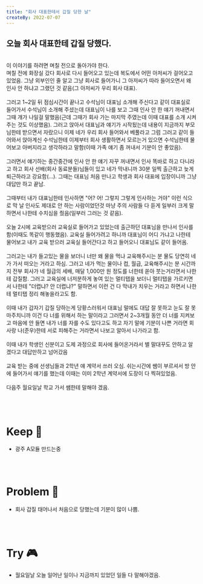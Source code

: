 ```yaml
---
title: "회사 대표한테서 갑질 당한 날"
createBy: 2022-07-07
---
```



## 오늘 회사 대표한테 갑질 당했다.
<br>
이 이야기를 하려면 며칠 전으로 돌아가야 한다.
<br>
며칠 전에 화장실 갔다 회사로 다시 들어오고 있는데 복도에서 어떤 아저씨가 걸어오고 있었음. 그냥 외부인인 줄 알고 그냥 회사로 들어가니 그 아저씨가 따라 들어오면서 왜 인사 안 하냐고 그랬던 것 같음(그 아저씨가 우리 회사 대표).
<br>
<br>
그러고 1~2일 뒤 점심시간이 끝나고 수석님이 대표님 소개해 주신다고 같이 대표실로 들어가서 수석님이 소개해 주셨는데 대표님이 나를 보고 그때 인사 안 한 얘기 꺼내면서 그때 걔가 나일걸 말했음(근데 그때가 회사 가는 마지막 주였는데 이때 대표를 소개 시켜주는 것도 이상했음). 그러고 앉아서 대표님과 얘기가 시작됬는데 내용이 지금까지 부모님한테 받으면서 자랐으니 이제 네가 우리 회사 들어와서 베풀라고 그럼 그러고 같이 들어와서 앉아계신 수석님한테 이제부터 회사 생활하면서 모르는거 있으면 수석님한테 물어보고 아버지라고 생각하라고 말함(이때 가족 얘기 좀 꺼내서 기분이 안 좋았음). 
<br>
<br>
그러면서 얘기하는 중간중간에 인사 안 한 얘기 자꾸 꺼내면서 인사 똑바로 하고 다니라고 하고 회사 선배(회사 동료분들)님들이 있고 네가 막내니까 30분 일찍 출근하고 늦게 퇴근하라고 강요함(...). 그때는 대표님 처음 만나고 학생과 회사 대표에 입장이니까 그냥 대답만 하고 끝남.
<br>
<br>
그때부터 내가 대표님한테 인사하면 "어? 어! 그렇지 그렇게 인사하는 거야" 이런 식으로 막 날 인사도 제대로 안 하는 사람이었던것 마냥 주의 사람들 다 듣게 일부러 크게 말하면서 나한테 수치심을 줬음(일부러 그러는 것 같음).
<br>
<br>
오늘 2시에 교육받으러 교육실로 들어가고 있었는데 출근하던 대표님을 만나서 인사를 함(이때도 똑같이 행동했음). 교육실 들어가려고 하니까 대표님이 어디 가냐고 나한테 물어보고 내가 교육 받으러 교육실 들어간다고 하고 들어오니 대표님도 같이 들어옴.
<br>
<br>
그러고는 내가 들고있는 물을 보더니 너만 왜 물을 먹냐 교육해주시는 분 물도 당연히 네가 가서 떠오는 거라고 하심. 그러고 네가 먹는 물이나 컵, 월급, 교육해주시는 분 시간까지 전부 회사가 네 월급의 세배, 매달 1,000만 원 정도를 너한테 쏟아 붓는거라면서 나한테 갑질함.
그러고 교육실에 너저분하게 놓여 있는 멀티탭을 보더니 멀티탭을 가르키면서 나한테 "더렵냐? 안 더렵냐?" 말하면서 이런 건 다 막내가 치우는 거라고 하면서 나한테 멀티탭 정리 해놓을라고도 함.
<br>
<br>
이때 내가 갑자기 갑질 당하는게 당황스러워서 대표님 말에도 대답 잘 못하고 눈도 잘 못 마주치니까 이건 다 너를 위해서 하는 말이라고 그러면서 2~3개월 동안 더 너를 지켜보고 마음에 안 들면 내가 너를 자를 수도 있다고도 하고 자기 말에 기분이 나쁜 거라면 회사랑 나(준우)한테 서로 피해주는 거라면서 나보고 알아서 나가라고 함.
<br>
<br>
이때 내가 학생인 신분이고 도제 과정으로 회사에 들어온거라서 별 말대꾸도 안하고 알겠다고 대답만하고 넘어갔음
<br>
<br>
교육 받는 중에 선생님들과 2학년 얘 계약서 쓰러 오심. 쉬는시간에 쌤이 부르셔서 방 안에 들어가서 얘기를 했는데 이때는 이미 2학년 계약서에 도장이 다 찍혀있었음.
<br>
<br>
다음주 월요일날 학교 가서 쌤한테 말해야 겠음.
<br>
<br>
<br>
<br>


# Keep 💎
- 광주 A모듈 만드는중
<br>
<br>

# Problem 📢
- 회사 갑질 태어나서 처음으로 당했는데 기분이 많이 나쁨.
<br>
<br>

# Try 🎮
- 월요일날 오늘 일어난 일이나 지금까지 있었던 일들 다 말해야겠음.
<br>
<br>